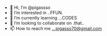 - 👋 Hi, I’m @pigassso
- 👀 I’m interested in ..FFUN.
- 🌱 I’m currently learning ...CODES
- 💞️ I’m looking to collaborate on .that..
- 📫 How to reach me ...pigasso70@gmail.com 

<!---
pigasssoo/pigasssoo is a ✨ special ✨ repository because its `README.md` (this file) appears on your GitHub profile.
You can click the Preview link to take a look at your changes.
--->
